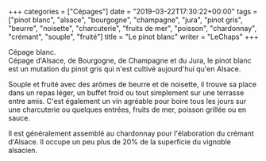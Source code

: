+++
categories = ["Cépages"]
date = "2019-03-22T17:30:22+00:00"
tags = ["pinot blanc", "alsace", "bourgogne", "champagne", "jura", "pinot gris", "beurre", "noisette", "charcuterie", "fruits de mer", "poisson", "chardonnay", "crémant", "souple", "fruité"]
title = "Le pinot blanc"
writer = "LeChaps"
+++

Cépage blanc.  
Cépage d'Alsace, de Bourgogne, de Champagne et du Jura, le pinot blanc est un mutation du pinot gris qui n'est cultivé aujourd'hui qu'en Alsace.  

Souple et fruité avec des arômes de beurre et de noisette, il trouve sa place dans un repas léger, un buffet froid ou tout simplement sur une terrasse entre amis. C'est également un vin agréable pour boire tous les jours sur une charcuterie ou quelques entrées, fruits de mer, poisson grillée ou en sauce.  

Il est généralement assemblé au chardonnay pour l'élaboration du crémant d'Alsace. Il occupe un peu plus de 20% de la superficie du vignoble alsacien.
